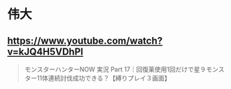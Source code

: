 # 伟大

## https://www.youtube.com/watch?v=kJQ4H5VDhPI

> モンスターハンターNOW 実況 Part 17｜回復薬使用1回だけで星９モンスター11体連続討伐成功できる？【縛りプレイ３画面】 
